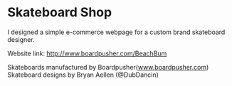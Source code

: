 # Skateboard Shop
I designed a simple e-commerce webpage for a custom brand skateboard designer. 

Website link: http://www.boardpusher.com/BeachBum

Skateboards manufactured by Boardpusher(www.boardpusher.com)  
Skateboard designs by Bryan Aellen (@DubDancin)
